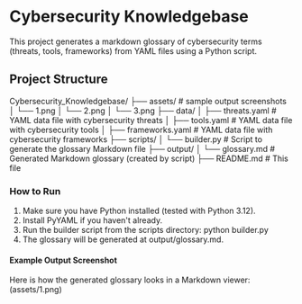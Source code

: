 # Cybersecurity Knowledgebase

This project generates a markdown glossary of cybersecurity terms (threats, tools, frameworks) from YAML files using a Python script.

## Project Structure

Cybersecurity_Knowledgebase/
├── assets/ # sample output screenshots
│   └── 1.png
│   └── 2.png
│   └── 3.png
├── data/
│ ├── threats.yaml # YAML data file with cybersecurity threats
│ ├── tools.yaml # YAML data file with cybersecurity tools
│ ├── frameworks.yaml # YAML data file with cybersecurity frameworks
├── scripts/
│ └── builder.py # Script to generate the glossary Markdown file
├── output/
│ └── glossary.md # Generated Markdown glossary (created by script)
├── README.md # This file

### How to Run
1. Make sure you have Python installed (tested with Python 3.12).
2. Install PyYAML if you haven't already. 
3. Run the builder script from the scripts directory:
            python builder.py
4. The glossary will be generated at output/glossary.md.

#### Example Output Screenshot

Here is how the generated glossary looks in a Markdown viewer: 
(assets/1.png)